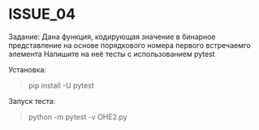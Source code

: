 # ISSUE_04
Задание: Дана функция, кодирующая значение в бинарное представление на основе порядкового номера первого встречаемго элемента
Напишите на неё тесты с использованием pytest

Установка:
>pip install -U pytest

Запуск теста:
>python -m pytest -v OHE2.py
